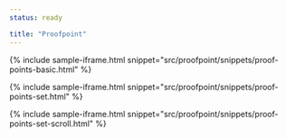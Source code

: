 ```yaml
---
status: ready

title: "Proofpoint"
---
```


{% include sample-iframe.html snippet="src/proofpoint/snippets/proof-points-basic.html" %}

{% include sample-iframe.html snippet="src/proofpoint/snippets/proof-points-set.html" %}

{% include sample-iframe.html snippet="src/proofpoint/snippets/proof-points-set-scroll.html" %}
